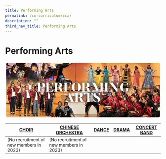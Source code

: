 ```yaml
---
title: Performing Arts
permalink: /co-curriculum/cca/
description: ""
third_nav_title: Performing Arts
---
```

# **Performing Arts**

![](/images/RESIZED%20Banner_CCA_PERFORMING%20ARTS.jpg)


| [CHOIR](/cca/performing-arts/choir)  | [CHINESE ORCHESTRA](/cca/performing-arts/chinese-orchestra) | [DANCE](/cca/performing-arts/dance) | [DRAMA](/cca/performing-arts/drama) | [CONCERT BAND](cca/performing-arts/concert-band/) |
| --- | --- | --- | --- | --- |
| (No recruitment of new members in 2023) | (No recruitment of new members in 2023) |  |  |  |